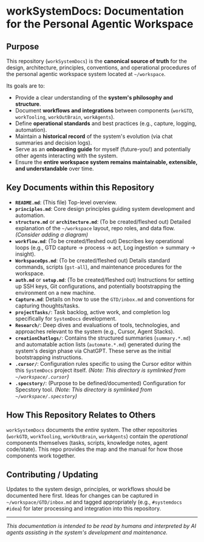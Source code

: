 # workSystemDocs: Documentation for the Personal Agentic Workspace

## Purpose

This repository (`workSystemDocs`) is the **canonical source of truth** for the design, architecture, principles, conventions, and operational procedures of the personal agentic workspace system located at `~/workspace`.

Its goals are to:
- Provide a clear understanding of the **system's philosophy and structure**.
- Document **workflows and integrations** between components (`workGTD`, `workTooling`, `workOutBrain`, `workAgents`).
- Define **operational standards** and best practices (e.g., capture, logging, automation).
- Maintain a **historical record** of the system's evolution (via chat summaries and decision logs).
- Serve as an **onboarding guide** for myself (future-you!) and potentially other agents interacting with the system.
- Ensure the **entire workspace system remains maintainable, extensible, and understandable** over time.

## Key Documents within this Repository

*   **`README.md`**: (This file) Top-level overview.
*   **`principles.md`**: Core design principles guiding system development and automation.
*   **`structure.md`** or **`architecture.md`**: (To be created/fleshed out) Detailed explanation of the `~/workspace` layout, repo roles, and data flow. _(Consider adding a diagram)_
*   **`workflow.md`**: (To be created/fleshed out) Describes key operational loops (e.g., GTD capture -> process -> act, Log ingestion -> summary -> insight).
*   **`WorkspaceOps.md`**: (To be created/fleshed out) Details standard commands, scripts (`gst-all`), and maintenance procedures for the workspace.
*   **`auth.md`** or **`setup.md`**: (To be created/fleshed out) Instructions for setting up SSH keys, Git configurations, and potentially bootstrapping the environment on a new machine.
*   **`Capture.md`**: Details on how to use the `GTD/inbox.md` and conventions for capturing thoughts/tasks.
*   **`projectTasks/`**: Task backlog, active work, and completion log specifically for `SystemDocs` development.
*   **`Research/`**: Deep dives and evaluations of tools, technologies, and approaches relevant to the system (e.g., Cursor, Agent Stacks).
*   **`creationChatlogs/`**: Contains the structured summaries (`summary.*.md`) and automatable action lists (`automate.*.md`) generated during the system's design phase via ChatGPT. These serve as the initial bootstrapping instructions.
*   **`.cursor/`**: Configuration rules specific to using the Cursor editor within this `SystemDocs` project itself. _(Note: This directory is symlinked from `~/workspace/.cursor`)_
*   **`.specstory/`**: (Purpose to be defined/documented) Configuration for Specstory tool. _(Note: This directory is symlinked from `~/workspace/.specstory`)_

## How This Repository Relates to Others

`workSystemDocs` documents the *entire* system. The other repositories (`workGTD`, `workTooling`, `workOutBrain`, `workAgents`) contain the *operational* components themselves (tasks, scripts, knowledge notes, agent code/state). This repo provides the map and the manual for how those components work together.

## Contributing / Updating

Updates to the system design, principles, or workflows should be documented here first. Ideas for changes can be captured in `~/workspace/GTD/inbox.md` and tagged appropriately (e.g., `#systemdocs #idea`) for later processing and integration into this repository.

---
_This documentation is intended to be read by humans and interpreted by AI agents assisting in the system's development and maintenance._